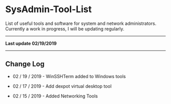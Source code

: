 # SysAdmin-Tool-List
List of useful tools and software for system and network administrators. Currently a work in progress, I will be updating regularly.  



----

**Last update 02/19/2019**

----

## Change Log

* 02 / 19 / 2019 - WinSSHTerm added to Windows tools

* 02 / 17 / 2019 - Add dexpot virtual desktop tool

* 02 / 15 / 2019 - Added Networking Tools 


